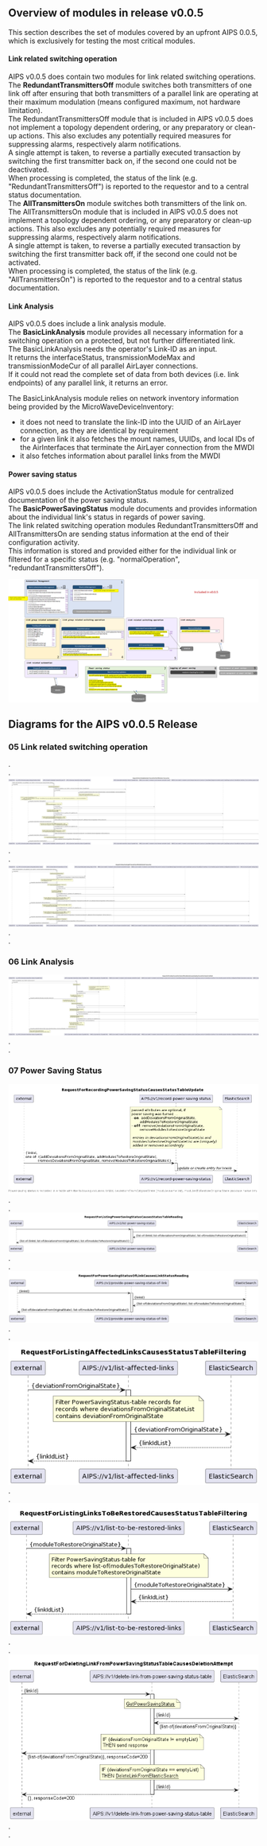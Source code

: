 ## Overview of modules in release v0.0.5
This section describes the set of modules covered by an upfront AIPS 0.0.5, which is exclusively for testing the most critical modules.  

#### Link related switching operation
AIPS v0.0.5 does contain two modules for link related switching operations.  
The **RedundantTransmittersOff** module switches both transmitters of one link off after ensuring that both transmitters of a parallel link are operating at their maximum modulation (means configured maximum, not hardware limitation).  
The RedundantTransmittersOff module that is included in AIPS v0.0.5 does not implement a topology dependent ordering, or any preparatory or clean-up actions. This also excludes any potentially required measures for suppressing alarms, respectively alarm notifications.  
A single attempt is taken, to reverse a partially executed transaction by switching the first transmitter back on, if the second one could not be deactivated.  
When processing is completed, the status of the link (e.g. "RedundantTransmittersOff") is reported to the requestor and to a central status documentation.  
The **AllTransmittersOn**  module switches both transmitters of the link on.  
The AllTransmittersOn module that is included in AIPS v0.0.5 does not implement a topology dependent ordering, or any preparatory or clean-up actions. This also excludes any potentially required measures for suppressing alarms, respectively alarm notifications.  
A single attempt is taken, to reverse a partially executed transaction by switching the first transmitter back off, if the second one could not be activated.  
When processing is completed, the status of the link (e.g. "AllTransmittersOn") is reported to the requestor and to a central status documentation. 

#### Link Analysis
AIPS v0.0.5 does include a link analysis module.  
The **BasicLinkAnalysis** module provides all necessary information for a switching operation on a protected, but not further differentiated link.  
The BasicLinkAnalysis needs the operator's Link-ID as an input.  
It returns the interfaceStatus, transmissionModeMax and transmissionModeCur of all parallel AirLayer connections.  
If it could not read the complete set of data from both devices (i.e. link endpoints) of any parallel link, it returns an error.  

The BasicLinkAnalysis module relies on network inventory information being provided by the MicroWaveDeviceInventory:
- it does not need to translate the link-ID into the UUID of an AirLayer connection, as they are identical by requirement
- for a given link it also fetches the mount names, UUIDs, and local IDs of the AirInterfaces that terminate the AirLayer connection from the MWDI
- it also fetches information about parallel links from the MWDI

#### Power saving status
AIPS v0.0.5 does include the ActivationStatus module for centralized documentation of the power saving status.  
The **BasicPowerSavingStatus** module documents and provides information about the individual link's status in regards of power saving.  
The link related switching operation modules RedundantTransmittersOff and AllTransmittersOn are sending status information at the end of their configuration activity.  
This information is stored and provided either for the individual link or filtered for a specific status (e.g. "normalOperation", "redundantTransmittersOff").  

![Overview_AIPSv0.0.5](../pictures/Overview_005.png)

## Diagrams for the AIPS v0.0.5 Release

### 05 Link related switching operation
.  
.  
![RequestForSwitchingRedundantTransmitterPairOffInitiatesTransaction](./05_LinkRelatedSwitchingOperation/500_switchRedundantTransmitterPairOff.png)  
.  
.  
![RequestForReactivatingAllTransmittersOfLinkInitiatesTransaction](./05_LinkRelatedSwitchingOperation/510_reactivateAllTransmittersOfLink.png)  
.  
.  
### 06 Link Analysis
![RequestForProvidingTransmitterStatusOfParallelLinksCausesReadingTransmitterStatusFromMwdi](./06_LinkAnalysis/601_provideTransmitterStatusOfParallelLinks.png)  
.  
.  
### 07 Power Saving Status
![RequestForRecordingPowerSavingStatusCausesStatusTableUpdate](./07_PowerSavingStatus/700_recordPowerSavingStatus.png)  
.  
.  
![RequestForListingPowerSavingStatusCausesStatusTableReading](./07_PowerSavingStatus/701_listPowerSavingStatus.png)  
.  
.  
![RequestForPowerSavingStatusOfLinkCausesLinkStatusReading](./07_PowerSavingStatus/702_providePowerSavingStatusOfLink.png)  
.  
.  
![RequestForListingAffectedLinksCausesStatusTableFiltering](./07_PowerSavingStatus/703_ListAffectedLinks.png)  
.  
.  
![RequestForListingLinksToBeRestoredCausesStatusTableFiltering](./07_PowerSavingStatus/704_listToBeRestoredLinks.png)  
.  
.  
![RequestForDeletingLinkFromPowerSavingStatusTableCausesDeletionAttempt](./07_PowerSavingStatus/705_deleteLinkFromPowerSavingStatusTable.png)  
.  
.  
